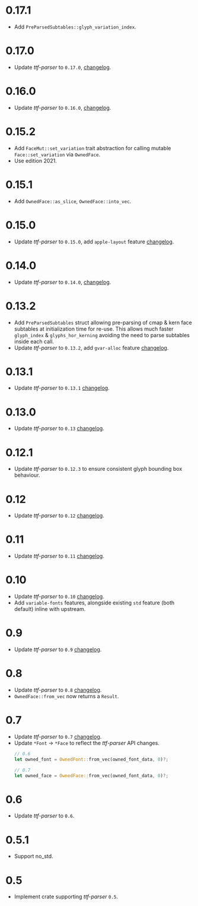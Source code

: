 # 0.17.1
* Add `PreParsedSubtables::glyph_variation_index`.

# 0.17.0
* Update _ttf-parser_ to `0.17.0`, [changelog](https://github.com/RazrFalcon/ttf-parser/blob/master/CHANGELOG.md#0170---2022-09-28).

# 0.16.0
* Update _ttf-parser_ to `0.16.0`, [changelog](https://github.com/RazrFalcon/ttf-parser/blob/master/CHANGELOG.md#0160---2022-09-18).

# 0.15.2
* Add `FaceMut::set_variation` trait abstraction for calling mutable `Face::set_variation` via `OwnedFace`.
* Use edition 2021.

# 0.15.1
* Add `OwnedFace::as_slice`, `OwnedFace::into_vec`.

# 0.15.0
* Update _ttf-parser_ to `0.15.0`, add `apple-layout` feature [changelog](https://github.com/RazrFalcon/ttf-parser/blob/master/CHANGELOG.md#0150---2022-02-20).

# 0.14.0
* Update _ttf-parser_ to `0.14.0`, [changelog](https://github.com/RazrFalcon/ttf-parser/blob/master/CHANGELOG.md#0140---2021-12-28).

# 0.13.2
* Add `PreParsedSubtables` struct allowing pre-parsing of cmap & kern face subtables at initialization
  time for re-use. This allows much faster `glyph_index` & `glyphs_hor_kerning` avoiding the need
  to parse subtables inside each call.
* Update _ttf-parser_ to `0.13.2`, add `gvar-alloc` feature [changelog](https://github.com/RazrFalcon/ttf-parser/blob/master/CHANGELOG.md#0132---2021-10-28).

# 0.13.1
* Update _ttf-parser_ to `0.13.1` [changelog](https://github.com/RazrFalcon/ttf-parser/blob/master/CHANGELOG.md#0131---2021-10-27).

# 0.13.0
* Update _ttf-parser_ to `0.13` [changelog](https://github.com/RazrFalcon/ttf-parser/blob/master/CHANGELOG.md#0130---2021-10-24).

# 0.12.1
* Update _ttf-parser_ to `0.12.3` to ensure consistent glyph bounding box behaviour.

# 0.12
* Update _ttf-parser_ to `0.12` [changelog](https://github.com/RazrFalcon/ttf-parser/blob/master/CHANGELOG.md#0120---2021-02-14).

# 0.11
* Update _ttf-parser_ to `0.11` [changelog](https://github.com/RazrFalcon/ttf-parser/blob/master/CHANGELOG.md#0110---2021-02-04).

# 0.10
* Update _ttf-parser_ to `0.10` [changelog](https://github.com/RazrFalcon/ttf-parser/blob/master/CHANGELOG.md#0100---2021-01-16).
* Add `variable-fonts` features, alongside existing `std` feature (both default) inline with upstream.

# 0.9
* Update _ttf-parser_ to `0.9` [changelog](https://github.com/RazrFalcon/ttf-parser/blob/master/CHANGELOG.md#090---2020-12-05).

# 0.8
* Update _ttf-parser_ to `0.8` [changelog](https://github.com/RazrFalcon/ttf-parser/blob/master/CHANGELOG.md#080---2020-07-21).
* `OwnedFace::from_vec` now returns a `Result`.

# 0.7
* Update _ttf-parser_ to `0.7` [changelog](https://github.com/RazrFalcon/ttf-parser/blob/master/CHANGELOG.md#070---2020-07-16).
* Update `*Font` -> `*Face` to reflect the _ttf-parser_ API changes. 
  ```rust
  // 0.6
  let owned_font = OwnedFont::from_vec(owned_font_data, 0)?;

  // 0.7
  let owned_face = OwnedFace::from_vec(owned_font_data, 0)?;
  ```

# 0.6
* Update _ttf-parser_ to `0.6`.

# 0.5.1
* Support no_std.

# 0.5
* Implement crate supporting _ttf-parser_ `0.5`.
